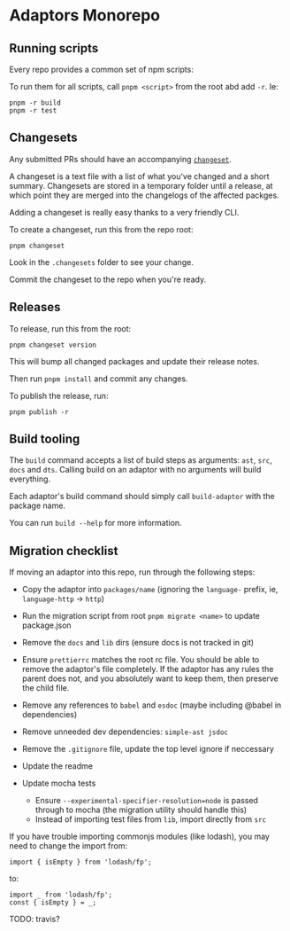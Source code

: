 # Adaptors Monorepo

## Running scripts

Every repo provides a common set of npm scripts:

To run them for all scripts, call `pnpm <script>` from the root abd add `-r`. Ie:

```
pnpm -r build
pnpm -r test
```

## Changesets

Any submitted PRs should have an accompanying [`changeset`](https://github.com/changesets/changesets).

A changeset is a text file with a list of what you've changed and a short summary. Changesets are stored in a temporary folder until a release, at which point they are merged into the changelogs of the affected packges.

Adding a changeset is really easy thanks to a very friendly CLI.

To create a changeset, run this from the repo root:

```
pnpm changeset
```

Look in the `.changesets` folder to see your change.

Commit the changeset to the repo when you're ready.

## Releases

To release, run this from the root:

```
pnpm changeset version
```

This will bump all changed packages and update their release notes.

Then run `pnpm install` and commit any changes.

To publish the release, run:

```
pnpm publish -r
```

## Build tooling

The `build` command accepts a list of build steps as arguments: `ast`, `src`, `docs` and `dts`. Calling build on an adaptor with no arguments will build everything.

Each adaptor's build command should simply call `build-adaptor` with the package name.

You can run `build --help` for more information.

## Migration checklist

If moving an adaptor into this repo, run through the following steps:

- Copy the adaptor into `packages/name` (ignoring the `language-` prefix, ie, `language-http` -> `http`)
- Run the migration script from root `pnpm migrate <name>` to update package.json
- Remove the `docs` and `lib` dirs (ensure docs is not tracked in git)
- Ensure `prettierrc` matches the root rc file. You should be able to remove the adaptor's file completely. If the adaptor has any rules the parent does not, and you absolutely want to keep them, then preserve the child file.
- Remove any references to `babel` and `esdoc` (maybe including @babel in dependencies)
- Remove unneeded dev dependencies: `simple-ast jsdoc`
- Remove the `.gitignore` file, update the top level ignore if neccessary
- Update the readme
- Update mocha tests

  - Ensure `--experimental-specifier-resolution=node` is passed through to mocha (the migration utility should handle this)
  - Instead of importing test files from `lib`, import directly from `src`

If you have trouble importing commonjs modules (like lodash), you may need to change the import from:

```
import { isEmpty } from 'lodash/fp';
```

to:

```
import _ from 'lodash/fp';
const { isEmpty } = _;
```

TODO: travis?

